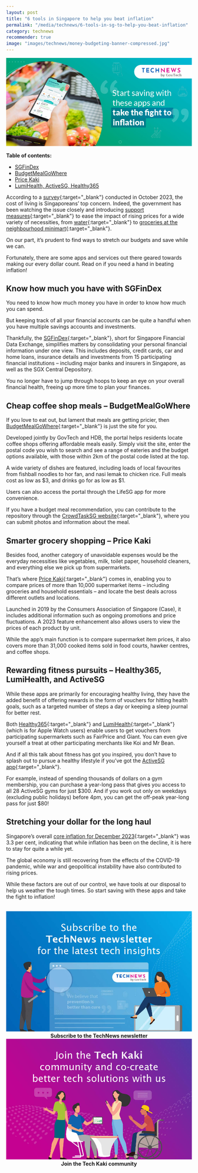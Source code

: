 ```yaml
---
layout: post
title: "6 tools in Singapore to help you beat inflation"
permalink: "/media/technews/6-tools-in-sg-to-help-you-beat-inflation"
category: technews
recommender: true
image: "images/technews/money-budgeting-banner-compressed.jpg"
---
```


![Start saving money and fight inflation with these government-developed apps.](/images/technews/money-budgeting-banner-compressed.jpg)

**Table of contents:**
- [SGFinDex](/media/technews/6-tools-in-sg-to-help-you-beat-inflation#know-how-much-you-have-with-sgfindex)
- [BudgetMealGoWhere](/media/technews/6-tools-in-sg-to-help-you-beat-inflation#cheap-coffee-shop-meals–budgetmealgowhere)
- [Price Kaki](/media/technews/6-tools-in-sg-to-help-you-beat-inflation#smarter-grocery-shopping–price-kaki)
- [LumiHealth, ActiveSG, Healthy365](/media/technews/6-tools-in-sg-to-help-you-beat-inflation#rewarding-fitness-pursuits-healthy365-lumihealth-and-activesg)

According to a [survey](https://www.scmp.com/news/asia/southeast-asia/article/3238332/singapores-soaring-cost-living-salaries-top-residents-concerns-survey){:target="_blank"} conducted in October 2023, the cost of living is Singaporeans’ top concern. Indeed, the government has been watching the issue closely and introducing [support measures](https://www.channelnewsasia.com/singapore/cash-payouts-cdc-vouchers-singaporeans-cost-living-water-prices-3804691){:target="_blank"} to ease the impact of rising prices for a wide variety of necessities, from [water](https://www.channelnewsasia.com/singapore/water-prices-singapore-increase-two-phases-vouchers-3796726){:target="_blank"} to [groceries at the neighbourhood minimart](https://www.channelnewsasia.com/singapore/minimart-cost-living-supermarket-shoplifters-challenges-3926956){:target="_blank"}.

On our part, it’s prudent to find ways to stretch our budgets and save while we can.   

Fortunately, there are some apps and services out there geared towards making our every dollar count. Read on if you need a hand in beating inflation!

## Know how much you have with SGFinDex

You need to know how much money you have in order to know how much you can spend.

But keeping track of all your financial accounts can be quite a handful when you have multiple savings accounts and investments. 

Thankfully, the [SGFinDex](https://www.mas.gov.sg/development/fintech/sgfindex){:target="_blank"}, short for Singapore Financial Data Exchange, simplifies matters by consolidating your personal financial information under one view. This includes deposits, credit cards, car and home loans, insurance details and investments from 15 participating financial institutions – including major banks and insurers in Singapore, as well as the SGX Central Depository. 

You no longer have to jump through hoops to keep an eye on your overall financial health, freeing up more time to plan your finances.

## Cheap coffee shop meals – BudgetMealGoWhere

If you love to eat out, but lament that meals are getting pricier, then [BudgetMealGoWhere](https://www.tech.gov.sg/media/media-releases/2023-05-19-new-portal-to-help-residents-find-budget-meals-in-the-heartlands){:target="_blank"} is just the site for you.

Developed jointly by GovTech and HDB, the portal helps residents locate coffee shops offering affordable meals easily. Simply visit the site, enter the postal code you wish to search and see a range of eateries and the budget options available, with those within 2km of the postal code listed at the top. 

A wide variety of dishes are featured, including loads of local favourites from fishball noodles to hor fan, and nasi lemak to chicken rice. Full meals cost as low as $3, and drinks go for as low as $1. 

Users can also access the portal through the LifeSG app for more convenience. 

If you have a budget meal recommendation, you can contribute to the repository through the [CrowdTaskSG website](https://www.crowdtask.gov.sg/quest/budget-meal){:target="_blank"}, where you can submit photos and information about the meal. 

## Smarter grocery shopping – Price Kaki

Besides food, another category of unavoidable expenses would be the everyday necessities like vegetables, milk, toilet paper, household cleaners, and everything else we pick up from supermarkets. 

That’s where [Price Kaki](https://www.straitstimes.com/singapore/price-kaki-users-can-compare-prices-of-supermarket-items-by-unit-with-mobile-app-from-next-year){:target="_blank"} comes in, enabling you to compare prices of more than 10,000 supermarket items – including groceries and household essentials – and locate the best deals across different outlets and locations. 

Launched in 2019 by the Consumers Association of Singapore (Case), it includes additional information such as ongoing promotions and price fluctuations. A 2023 feature enhancement also allows users to view the prices of each product by unit. 

While the app’s main function is to compare supermarket item prices, it also covers more than 31,000 cooked items sold in food courts, hawker centres, and coffee shops. 

## Rewarding fitness pursuits – Healthy365, LumiHealth, and ActiveSG

While these apps are primarily for encouraging healthy living, they have the added benefit of offering rewards in the form of vouchers for hitting health goals, such as a targeted number of steps a day or keeping a sleep journal for better rest. 

Both [Healthy365](https://www.healthhub.sg/programmes/healthyliving){:target="_blank"} and [LumiHealth](https://www.lumihealth.sg/){:target="_blank"} (which is for Apple Watch users) enable users to get vouchers from participating supermarkets such as FairPrice and Giant. You can even give yourself a treat at other participating merchants like Koi and Mr Bean. 

And if all this talk about fitness has got you inspired, you don’t have to splash out to pursue a healthy lifestyle if you’ve got the [ActiveSG app](https://members.myactivesg.com/){:target="_blank"}. 

For example, instead of spending thousands of dollars on a gym membership, you can purchase a year-long pass that gives you access to all 28 ActiveSG gyms for just $300. And if you work out only on weekdays (excluding public holidays) before 4pm, you can get the off-peak year-long pass for just $80! 

## Stretching your dollar for the long haul

Singapore’s overall [core inflation for December 2023](https://www.businesstimes.com.sg/singapore/singapores-headline-inflation-averages-48-2023-core-inflation-42){:target="_blank"} was 3.3 per cent, indicating that while inflation has been on the decline, it is here to stay for quite a while yet. 

The global economy is still recovering from the effects of the COVID-19 pandemic, while war and geopolitical instability have also contributed to rising prices. 

While these factors are out of our control, we have tools at our disposal to help us weather the tough times. So start saving with these apps and take the fight to inflation!











<br>

<div class="row">
  <div class="col" style="text-align: center">
    <a href="https://go.gov.sg/tnblog-to-tnsub" target="_blank">	 	    
      <img src="/images/technews/TN_footer.png" alt="Subscribe to the TechNews newsletter" /></a>
    <figcaption><b>Subscribe to the TechNews newsletter</b></figcaption>
  </div>

  <div class="col" style="text-align: center">
    <a href="https://go.gov.sg/tnblog-to-tkcommunity" target="_blank">		  
      <img src="/images/technews/TK_footer.png" alt="Join the Tech Kaki community" /></a>
    <figcaption><b>Join the Tech Kaki community</b></figcaption>
  </div>
